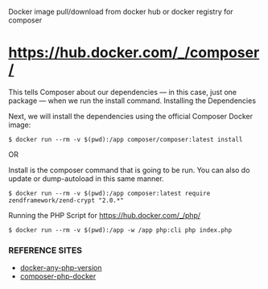 Docker image pull/download from docker hub or docker registry for composer
# https://hub.docker.com/_/composer/

This tells Composer about our dependencies — in this case, just one package — when we run the install command.
Installing the Dependencies

Next, we will install the dependencies using the official Composer Docker image:
```
$ docker run --rm -v $(pwd):/app composer/composer:latest install
```

OR

Install is the composer command that is going to be run. You can also do update or dump-autoload in this same manner.
```
$ docker run --rm -v $(pwd):/app composer:latest require zendframework/zend-crypt "2.0.*"
```

Running the PHP Script for https://hub.docker.com/_/php/
```
$ docker run --rm -v $(pwd):/app -w /app php:cli php index.php
```
### REFERENCE SITES
* [docker-any-php-version](https://serversforhackers.com/c/docker-any-php-version)
* [composer-php-docker](https://www.shiphp.com/blog/2017/composer-php-docker)
